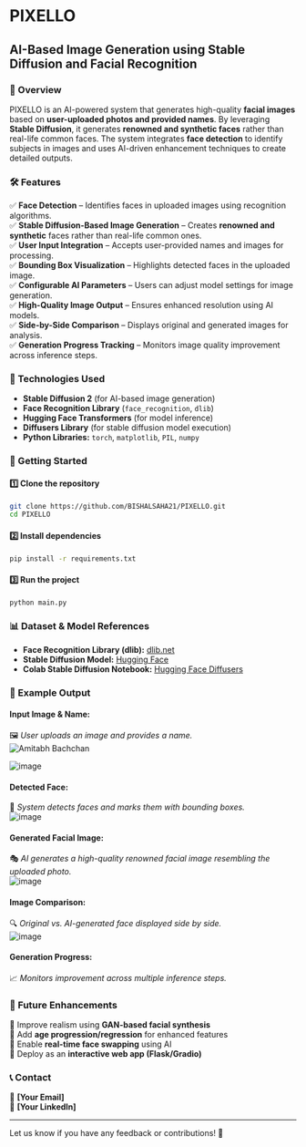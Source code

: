 # PIXELLO

## AI-Based Image Generation using Stable Diffusion and Facial Recognition

### **📌 Overview**
PIXELLO is an AI-powered system that generates high-quality **facial images** based on **user-uploaded photos and provided names**. By leveraging **Stable Diffusion**, it generates **renowned and synthetic faces** rather than real-life common faces. The system integrates **face detection** to identify subjects in images and uses AI-driven enhancement techniques to create detailed outputs.

### **🛠️ Features**
✅ **Face Detection** – Identifies faces in uploaded images using recognition algorithms.  
✅ **Stable Diffusion-Based Image Generation** – Creates **renowned and synthetic** faces rather than real-life common ones.  
✅ **User Input Integration** – Accepts user-provided names and images for processing.  
✅ **Bounding Box Visualization** – Highlights detected faces in the uploaded image.  
✅ **Configurable AI Parameters** – Users can adjust model settings for image generation.  
✅ **High-Quality Image Output** – Ensures enhanced resolution using AI models.  
✅ **Side-by-Side Comparison** – Displays original and generated images for analysis.  
✅ **Generation Progress Tracking** – Monitors image quality improvement across inference steps.  

### **🔧 Technologies Used**
- **Stable Diffusion 2** (for AI-based image generation)  
- **Face Recognition Library** (`face_recognition`, `dlib`)  
- **Hugging Face Transformers** (for model inference)  
- **Diffusers Library** (for stable diffusion model execution)  
- **Python Libraries:** `torch`, `matplotlib`, `PIL`, `numpy`  

### **🚀 Getting Started**
#### **1️⃣ Clone the repository**
```bash
git clone https://github.com/BISHALSAHA21/PIXELLO.git
cd PIXELLO
```

#### **2️⃣ Install dependencies**
```bash
pip install -r requirements.txt
```

#### **3️⃣ Run the project**
```bash
python main.py
```

### **📊 Dataset & Model References**
- **Face Recognition Library (dlib):** [dlib.net](http://dlib.net/)  
- **Stable Diffusion Model:** [Hugging Face](https://huggingface.co/models)  
- **Colab Stable Diffusion Notebook:** [Hugging Face Diffusers](https://colab.research.google.com/github/huggingface/notebooks/blob/main/diffusers/stable_diffusion.ipynb)  

### **🎨 Example Output**
#### **Input Image & Name:**
🖼️ *User uploads an image and provides a name.*  
![Amitabh Bachchan](https://github.com/user-attachments/assets/d7915e60-da39-4456-be9f-0b83f313d61e)

![image](https://github.com/user-attachments/assets/2c784ec1-148e-40f5-93ef-55a67eca032d)




#### **Detected Face:**
📌 *System detects faces and marks them with bounding boxes.*  
![image](https://github.com/user-attachments/assets/ed64f158-c73b-488f-8c25-34aeff846b5b)



#### **Generated Facial Image:**
🎭 *AI generates a high-quality renowned facial image resembling the uploaded photo.*  
![image](https://github.com/user-attachments/assets/1b27f53a-2d9c-40a5-b513-3d73c59069e4)


#### **Image Comparison:**
🔍 *Original vs. AI-generated face displayed side by side.*  
![image](https://github.com/user-attachments/assets/af7eaec8-c15c-4102-bfb0-9ed8d6d38cef)


#### **Generation Progress:**
📈 *Monitors improvement across multiple inference steps.*  

### **🔮 Future Enhancements**
🚀 Improve realism using **GAN-based facial synthesis**  
🚀 Add **age progression/regression** for enhanced features  
🚀 Enable **real-time face swapping** using AI  
🚀 Deploy as an **interactive web app (Flask/Gradio)**  

### **📞 Contact**
📧 **[Your Email]**  
🔗 **[Your LinkedIn]**  

---
Let us know if you have any feedback or contributions! 🚀

